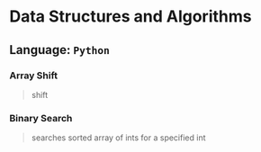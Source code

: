 # Data Structures and Algorithms

## Language: `Python`

### Array Shift
> shift

### Binary Search
> searches sorted array of ints for a specified int

